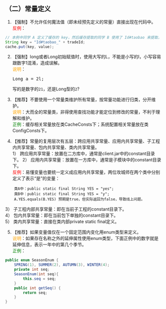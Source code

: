 ## （二）常量定义

1. 【强制】不允许任何魔法值（即未经预先定义的常量）直接出现在代码中。
<br/><span style="color:red">反例</span>：
```java
// 本例中同学 A 定义了缓存的 key，然后缓存提取的同学 B 使用了 Id#taobao 来提取，少了下划线，导致故障。
String key = "Id#taobao_" + tradeId;       
cache.put(key, value); 
```

2. 【强制】long或者Long初始赋值时，使用大写的L，不能是小写的l，小写容易跟数字1混淆，造成误解。 
<br/><span style="color:orange">说明</span>：<pre>Long a = 2l;</pre> 写的是数字的`21`，还是Long型的`2`? 

3. 【推荐】不要使用一个常量类维护所有常量，按常量功能进行归类，分开维护。 
<br/><span style="color:orange">说明</span>：大而全的常量类，非得使用查找功能才能定位到修改的常量，不利于理解和维护。 
<br/><span style="color:green">正例</span>：缓存相关常量放在类CacheConsts下；系统配置相关常量放在类ConfigConsts下。 

4. 【推荐】常量的复用层次有五层：跨应用共享常量、应用内共享常量、子工程内共享常量、包内共享常量、类内共享常量。  
1） 跨应用共享常量：放置在二方库中，通常是client.jar中的constant目录下。
2） 应用内共享常量：放置在一方库中，通常是子模块中的constant目录下。
<br/><span style="color:red">反例</span>：易懂变量也要统一定义成应用内共享常量，两位攻城师在两个类中分别定义了表示“是”的变量：
```
    类A中：public static final String YES = "yes";
    类B中：public static final String YES = "y";
    A.YES.equals(B.YES) 预期是true，但实际返回为false，导致线上问题。
```
3） 子工程内部共享常量：即在当前子工程的constant目录下。  
4） 包内共享常量：即在当前包下单独的constant目录下。  
5） 类内共享常量：直接在类内部private static final定义。 

5. 【推荐】如果变量值仅在一个固定范围内变化用enum类型来定义。 
<br/><span style="color:orange">说明</span>：如果存在名称之外的延伸属性使用enum类型，下面正例中的数字就是延伸信息，表示一年中的第几个季节。 
 <br><span style="color:green">正例</span>： 
```java
public enum SeasonEnum {
    SPRING(1), SUMMER(2), AUTUMN(3), WINTER(4);
    private int seq; 
    SeasonEnum(int seq){         
        this.seq = seq;     
    }
    public int getSeq() {
        return seq;
    }     
} 
```